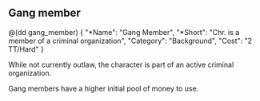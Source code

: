 ## Gang member

@(dd gang_member)
{
  "*Name": "Gang Member",
  "*Short": "Chr. is a member of a criminal organization",
  "Category": "Background",
  "Cost": "2 TT/Hard"
}

While not currently outlaw, the character is part of an active
criminal organization.

Gang members have a higher initial pool of money to use.
